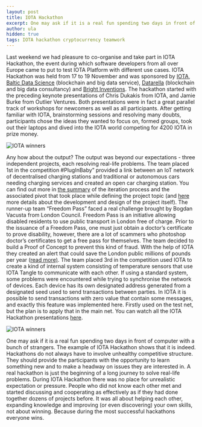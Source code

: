 ```yaml
---
layout: post
title: IOTA Hackathon
excerpt: One may ask if it is a real fun spending two days in front of computer with a bunch of strangers. The example of IOTA Hackathon shows that it is indeed. 
author: ula
hidden: true
tags: IOTA hackathon cryptocurrency teamwork
---
```


Last weekend we had pleasure to co-organise and take part in IOTA Hackathon, the event during which software developers from all over Europe came to put to test IOTA Platform with different use cases. IOTA Hackathon was held from 17 to 19 November and was sponsored by [IOTA](https://iota.org/), [Baltic Data Science](http://balticdatascience.com/) (blockchain and big data service), [Datarella](http://datarella.com/) (blockchain and big data consultancy) and [Bright Inventions](https://twitter.com/BrightDevs). The hackathon started with the preceding keynote presentations of Chris Dukakis from IOTA, and Jamie Burke from Outlier Ventures. Both presentations were in fact a great parallel track of workshops for newcomers as well as all participants. After getting familiar with IOTA, brainstorming sessions and resolving many doubts, participants chose the ideas they wanted to focus on, formed groups, took out their laptops and dived into the IOTA world competing for 4200 IOTA in prize money. 

![](https://lh3.googleusercontent.com/-ArtNG4a3TBc/WhgZjpsVLvI/AAAAAAAAAdI/gxjSVxHLAmYIsktvoYTmQ7QfpAivMANUACLcBGAs/s0/Screen+Shot+2017-11-24+at+14.06.35.png "IOTA winners")

Any how about the output? The output was beyond our expectations - three independent projects, each resolving real-life problems. The team placed 1st in the competition #PlugInBaby” provided a link between an IoT network of decentralised charging stations and traditional or autonomous cars needing charging services and created an open car charging station. You can find out more in [the summary](http://datarella.com/iota-hackathon-open-car-charging-network-part-1/) of the iteration process and the associated pivot that took place while defining the project topic (and [here](http://datarella.com/iota-hackathon-open-car-charging-network-part-2/) more details about the development and design of the project itself).  The runner-up team “Freedom Pass” faced a real challenge brought by Bogdan Vacusta from London Council. Freedom Pass is an initiative allowing disabled residents to use public transport in London free of charge. Prior to the issuance of a Freedom Pass, one must just obtain a doctor’s certificate to prove disability, however, there are a lot of scammers who photoshop doctor’s certificates to get a free pass for themselves. The team decided to build a Proof of Concept to prevent this kind of fraud. With the help of IOTA they created an alert that could save the London public millions of pounds per year ([read more)](http://datarella.com/iota-hackathon-lessons-learned-fraud-detection-part-1/). The team placed 3rd in the competition used IOTA to create a kind of internal system consisting of  temperature sensors that use IOTA Tangle to communicate with each other. If using a standard system, some problems were encountered while trying to synchronise the network of devices. Each device has its own designated address generated from a designated seed used to send transactions between parties. In IOTA it is possible to send transactions with zero value that contain some messages, and exactly this feature was implemented here. Firstly used on the test net, but the plan is to apply that in the main net. You can watch all the IOTA Hackathon presentations [here](https://www.youtube.com/watch?v=klJY-v3ureU). 

![](https://lh3.googleusercontent.com/-D0WvTugtiCo/WhgS4_yIBMI/AAAAAAAAAco/AjuEniMjIHsOgMlEG9WDwZq3VXo8ooHAQCLcBGAs/s0/Screen+Shot+2017-11-24+at+13.35.58.png "IOTA winners")

One may ask if it is a real fun spending two days in front of computer with a bunch of strangers. The example of IOTA Hackathon shows that it is indeed. Hackathons do not always have to involve unhealthy competitive structure. They should provide the participants with the opportunity to learn something new and to make a headway on issues they are interested in. A real hackathon is just the beginning of a long journey to solve real-life problems. During IOTA Hackathon there was no place for unrealistic expectation or pressure. People who did not know each other met and started discussing and cooperating as effectively as if they had done together dozens of projects before. It was all about helping each other, expanding knowledge and improving (or even discovering) your own skills, not about winning. Because during the most successful hackathons everyone wins. 
